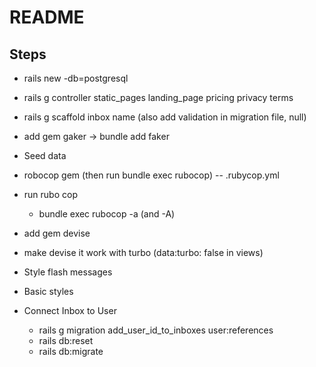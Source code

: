 # README

## Steps

- rails new <projectname> -db=postgresql
- rails g controller static_pages landing_page pricing privacy terms
- rails g scaffold inbox name  (also add validation in migration file, null)
- add gem gaker -> bundle add faker
- Seed data
- robocop gem  (then run bundle exec rubocop)
 -- .rubycop.yml
- run rubo cop
  - bundle exec rubocop -a (and -A)

- add gem devise
- make devise it work with turbo (data:turbo: false in views)

- Style flash messages
- Basic styles
- Connect Inbox to User
  - rails g migration add_user_id_to_inboxes user:references
  - rails db:reset
  - rails db:migrate


